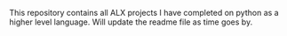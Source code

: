 This repository contains all ALX projects I have completed on python as a higher level language.
Will update the readme file as time goes by.
